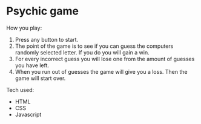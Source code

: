 # Psychic game

How you play: 
1. Press any button to start.
1. The point of the game is to see if you can guess the computers randomly selected letter. If you do you will gain a win.
1. For every incorrect guess you will lose one from the amount of guesses you have left.
1. When you run out of guesses the game will give you a loss. Then the game will start over.

Tech used:
* HTML
* CSS
* Javascript

